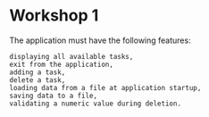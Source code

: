 # Workshop 1
The application must have the following features:

    displaying all available tasks,
    exit from the application,
    adding a task,
    delete a task,
    loading data from a file at application startup,
    saving data to a file,
    validating a numeric value during deletion.

